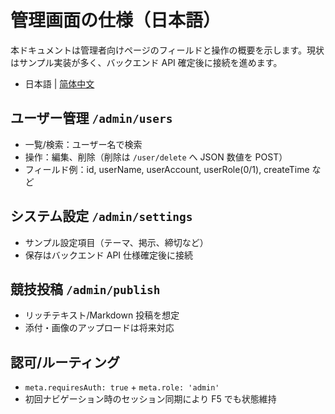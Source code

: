 # 管理画面の仕様（日本語）

本ドキュメントは管理者向けページのフィールドと操作の概要を示します。現状はサンプル実装が多く、バックエンド API 確定後に接続を進めます。

- 日本語 | [简体中文](admin-pages.md)

## ユーザー管理 `/admin/users`
- 一覧/検索：ユーザー名で検索
- 操作：編集、削除（削除は `/user/delete` へ JSON 数値を POST）
- フィールド例：id, userName, userAccount, userRole(0/1), createTime など

## システム設定 `/admin/settings`
- サンプル設定項目（テーマ、掲示、締切など）
- 保存はバックエンド API 仕様確定後に接続

## 競技投稿 `/admin/publish`
- リッチテキスト/Markdown 投稿を想定
- 添付・画像のアップロードは将来対応

## 認可/ルーティング
- `meta.requiresAuth: true` + `meta.role: 'admin'`
- 初回ナビゲーション時のセッション同期により F5 でも状態維持
